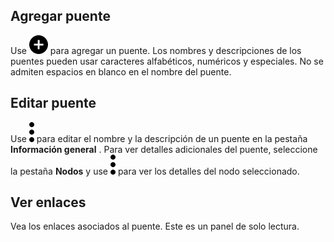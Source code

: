 ## Agregar puente


Use ![Icono Más para añadir un elemento](Images/ebt1659745488877.svg) para agregar un puente. Los nombres y descripciones de los puentes pueden usar caracteres alfabéticos, numéricos y especiales. No se admiten espacios en blanco en el nombre del puente.

## Editar puente


Use ![Icono del menú de Kabob](Images/zsz1597101912145.svg) para editar el nombre y la descripción de un puente en la pestaña **Información general** \. Para ver detalles adicionales del puente, seleccione la pestaña **Nodos** y use ![Icono del menú de Kabob](Images/zsz1597101912145.svg) para ver los detalles del nodo seleccionado.

## Ver enlaces


Vea los enlaces asociados al puente. Este es un panel de solo lectura.

